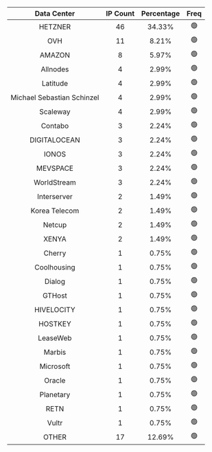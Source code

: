 | Data Center | IP Count | Percentage | Freq |
|:------------:|:--------:|:-----------:|:-----:|
| HETZNER | 46 | 34.33% | 🟢 |
| OVH | 11 | 8.21% | 🟢 |
| AMAZON | 8 | 5.97% | 🟢 |
| Allnodes | 4 | 2.99% | 🟢 |
| Latitude | 4 | 2.99% | 🟢 |
| Michael Sebastian Schinzel | 4 | 2.99% | 🟢 |
| Scaleway | 4 | 2.99% | 🟢 |
| Contabo | 3 | 2.24% | 🟢 |
| DIGITALOCEAN | 3 | 2.24% | 🟢 |
| IONOS | 3 | 2.24% | 🟢 |
| MEVSPACE | 3 | 2.24% | 🟢 |
| WorldStream | 3 | 2.24% | 🟢 |
| Interserver | 2 | 1.49% | 🟢 |
| Korea Telecom | 2 | 1.49% | 🟢 |
| Netcup | 2 | 1.49% | 🟢 |
| XENYA | 2 | 1.49% | 🟢 |
| Cherry | 1 | 0.75% | 🟢 |
| Coolhousing | 1 | 0.75% | 🟢 |
| Dialog | 1 | 0.75% | 🟢 |
| GTHost | 1 | 0.75% | 🟢 |
| HIVELOCITY | 1 | 0.75% | 🟢 |
| HOSTKEY | 1 | 0.75% | 🟢 |
| LeaseWeb | 1 | 0.75% | 🟢 |
| Marbis | 1 | 0.75% | 🟢 |
| Microsoft | 1 | 0.75% | 🟢 |
| Oracle | 1 | 0.75% | 🟢 |
| Planetary | 1 | 0.75% | 🟢 |
| RETN | 1 | 0.75% | 🟢 |
| Vultr | 1 | 0.75% | 🟢 |
| OTHER | 17 | 12.69% | 🟢 |